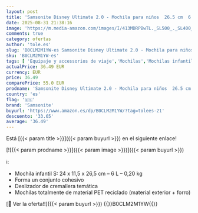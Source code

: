```yaml
---
layout: post
title: 'Samsonite Disney Ultimate 2.0 - Mochila para niños  26.5 cm  6 L  multicolor  Spiderman Web '
date: 2025-08-31 21:38:16
image: 'https://m.media-amazon.com/images/I/413MDRPBwTL._SL500_._SL400_.jpg'
comments: true
category: ofertas
author: 'tole.es'
slug: 'B0CLM2M1YW-es Samsonite Disney Ultimate 2.0 - Mochila para niños 26.5 cm...'
sku: 'B0CLM2M1YW-es'
tags: [ 'Equipaje y accessorios de viaje','Mochilas','Mochilas infantiles','Moda','mochila','samsonite','🇪🇸', ]
actualPrice: 36.49 EUR
currency: EUR
price: 36.49
comparePrice: 55.0 EUR
prodname: 'Samsonite Disney Ultimate 2.0 - Mochila para niños  26.5 cm  6 L  multicolor  Spiderman Web '
country: 'es'
flag: '🇪🇸'
brand: 'Samsonite'
buyurl: 'https://www.amazon.es/dp/B0CLM2M1YW/?tag=tolees-21'
descuento: '33.65'
average: '36.49'
---
```


Está [{{< param title >}}]({{< param buyurl >}}) en el siguiente enlace!

[![{{< param prodname >}}]({{< param image >}})]({{< param buyurl >}})

ℹ️:

- Mochila infantil S: 24 x 11,5 x 26,5 cm – 6 L – 0,20 kg
- Forma un conjunto cohesivo
- Deslizador de cremallera temática
- Mochilas totalmente de material PET reciclado (material exterior + forro)

[🛒 Ver la oferta!!]({{< param buyurl >}})
{{<world>}}B0CLM2M1YW{{</world>}}
